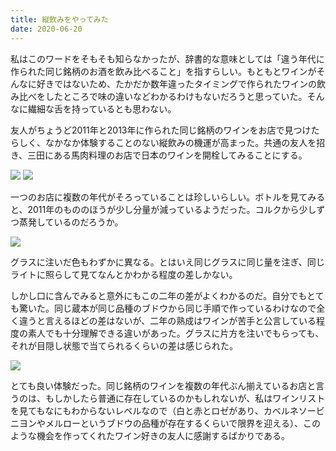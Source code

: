```yaml
---
title: 縦飲みをやってみた
date: 2020-06-20
---
```


私はこのワードをそもそも知らなかったが、辞書的な意味としては「違う年代に作られた同じ銘柄のお酒を飲み比べること」を指すらしい。もともとワインがそんなに好きではないため、たかだか数年違ったタイミングで作られたワインの飲み比べをしたところで味の違いなどわかるわけもないだろうと思っていた。そんなに繊細な舌を持っているとも思わない。

友人がちょうど2011年と2013年に作られた同じ銘柄のワインをお店で見つけたらしく、なかなか体験することのない縦飲みの機運が高まった。共通の友人を招き、三田にある馬肉料理のお店で日本のワインを開栓してみることにする。

![](https://photos.smugmug.com/photos/i-9wsNvgn/0/39bd009d/X2/i-9wsNvgn-X2.jpg)
![](https://photos.smugmug.com/photos/i-h6FPVkw/0/316b72bf/X2/i-h6FPVkw-X2.jpg)

一つのお店に複数の年代がそろっていることは珍しいらしい。ボトルを見てみると、2011年のもののほうが少し分量が減っているようだった。コルクから少しずつ蒸発しているのだろうか。

![](https://photos.smugmug.com/photos/i-Lrz5qL6/0/19464ccf/X2/i-Lrz5qL6-X2.jpg)

グラスに注いだ色もわずかに異なる。とはいえ同じグラスに同じ量を注ぎ、同じライトに照らして見てなんとかわかる程度の差しかない。

しかし口に含んでみると意外にもこの二年の差がよくわかるのだ。自分でもとても驚いた。同じ蔵本が同じ品種のブドウから同じ手順で作っているわけなので全く違うと言えるほどの差はないが、二年の熟成はワインが苦手と公言している程度の素人でも十分理解できる違いがあった。グラスに片方を注いでもらっても、それが目隠し状態で当てられるくらいの差は感じられた。

![](https://photos.smugmug.com/photos/i-k66zwdX/0/2d99d384/X2/i-k66zwdX-X2.jpg)

とても良い体験だった。同じ銘柄のワインを複数の年代ぶん揃えているお店と言うのは、もしかしたら普通に存在しているのかもしれないが、私はワインリストを見てもなにもわからないレベルなので（白と赤とロゼがあり、カベルネソービニヨンやメルローというブドウの品種が存在するくらいで限界を迎える）、このような機会を作ってくれたワイン好きの友人に感謝するばかりである。

